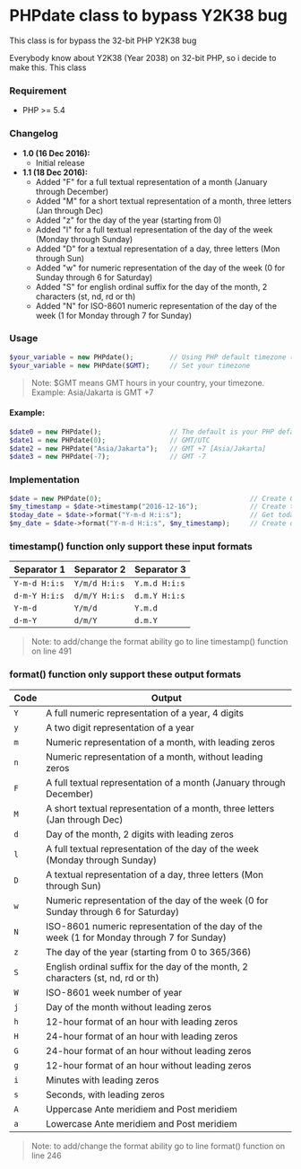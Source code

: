 # PHPdate class to bypass Y2K38 bug
This class is for bypass the 32-bit PHP Y2K38 bug

Everybody know about Y2K38 (Year 2038) on 32-bit PHP, so i decide to make this.
This class 

### Requirement
* PHP >= 5.4
	
### Changelog
* **1.0 (16 Dec 2016):**
	- Initial release
* **1.1 (18 Dec 2016):**
	- Added "F" for a full textual representation of a month (January through December)
	- Added "M" for a short textual representation of a month, three letters (Jan through Dec)
	- Added "z" for the day of the year (starting from 0)
	- Added "l" for a full textual representation of the day of the week (Monday through Sunday)
	- Added "D" for a textual representation of a day, three letters (Mon through Sun)
	- Added "w" for numeric representation of the day of the week (0 for Sunday through 6 for Saturday)
	- Added "S" for english ordinal suffix for the day of the month, 2 characters (st, nd, rd or th)
	- Added "N" for ISO-8601 numeric representation of the day of the week (1 for Monday through 7 for Sunday)
	
### Usage
```php
$your_variable = new PHPdate();			// Using PHP default timezone (you can set this in 'php.ini')
$your_variable = new PHPdate($GMT);		// Set your timezone
```

> Note: $GMT means GMT hours in your country, your timezone. Example: Asia/Jakarta is GMT +7

#### Example:
```php
$date0 = new PHPdate();					// The default is your PHP default timezone
$date1 = new PHPdate(0);				// GMT/UTC
$date2 = new PHPdate("Asia/Jakarta");	// GMT +7 [Asia/Jakarta]
$date3 = new PHPdate(-7);				// GMT -7
```
	
### Implementation
```php
$date = new PHPdate(0);										// Create Object and date_timezone_set to GMT (+0 hour)
$my_timestamp = $date->timestamp("2016-12-16");				// Create timestamp of "2016-12-16 00:00:00"
$today_date = $date->format("Y-m-d H:i:s");					// Get today date and format it to "Y-m-d H:i:s"
$my_date = $date->format("Y-m-d H:i:s", $my_timestamp);		// Create date from timestamp
```
	
### timestamp() function only support these input formats
Separator 1 | Separator 2 | Separator 3
--- | --- | ---
```Y-m-d H:i:s``` | ```Y/m/d H:i:s``` | ```Y.m.d H:i:s```
```d-m-Y H:i:s``` | ```d/m/Y H:i:s``` | ```d.m.Y H:i:s```
```Y-m-d``` | ```Y/m/d``` | ```Y.m.d```
```d-m-Y``` | ```d/m/Y``` | ```d.m.Y```

> Note: to add/change the format ability go to line timestamp() function on line 491
	
### format() function only support these output formats
Code | Output
--- | ---
```Y``` | A full numeric representation of a year, 4 digits
```y``` | A two digit representation of a year
```m``` | Numeric representation of a month, with leading zeros
```n``` | Numeric representation of a month, without leading zeros
```F``` | A full textual representation of a month (January through December)
```M``` | A short textual representation of a month, three letters (Jan through Dec)
```d``` | Day of the month, 2 digits with leading zeros
```l``` | A full textual representation of the day of the week (Monday through Sunday)
```D``` | A textual representation of a day, three letters (Mon through Sun)
```w``` | Numeric representation of the day of the week (0 for Sunday through 6 for Saturday)
```N``` | ISO-8601 numeric representation of the day of the week (1 for Monday through 7 for Sunday)
```z``` | The day of the year (starting from 0 to 365/366)
```S``` | English ordinal suffix for the day of the month, 2 characters (st, nd, rd or th)
```W``` | ISO-8601 week number of year
```j``` | Day of the month without leading zeros
```h``` | 12-hour format of an hour with leading zeros
```H``` | 24-hour format of an hour with leading zeros
```G``` | 24-hour format of an hour without leading zeros
```g``` | 12-hour format of an hour without leading zeros
```i``` | Minutes with leading zeros
```s``` | Seconds, with leading zeros
```A``` | Uppercase Ante meridiem and Post meridiem
```a``` | Lowercase Ante meridiem and Post meridiem

> Note: to add/change the format ability go to line format() function on line 246
